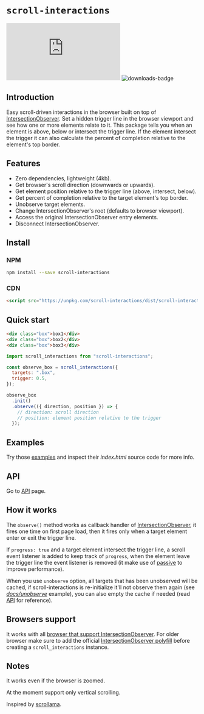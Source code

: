 # `scroll-interactions`

![size-badge](https://img.shields.io/github/size/pldg/scroll-interactions/dist/scroll-interactions.esm.min.js)
![downloads-badge](https://img.shields.io/npm/dt/scroll-interactions.svg)

## Introduction

Easy scroll-driven interactions in the browser built on top of [IntersectionObserver](https://developer.mozilla.org/en-US/docs/Web/API/Intersection_Observer_API). Set a hidden trigger line in the browser viewport and see how one or more elements relate to it. This package tells you when an element is above, below or intersect the trigger line. If the element intersect the trigger it can also calculate the percent of completion relative to the element's top border.

## Features

- Zero dependencies, lightweight (4kb).
- Get browser's scroll direction (downwards or upwards).
- Get element position relative to the trigger line (above, intersect, below).
- Get percent of completion relative to the target element's top border.
- Unobserve target elements.
- Change IntersectionObserver's root (defaults to browser viewport).
- Access the original IntersectionObserver entry elements.
- Disconnect IntersectionObserver.

## Install

### NPM

```sh
npm install --save scroll-interactions
```

### CDN

```html
<script src="https://unpkg.com/scroll-interactions/dist/scroll-interactions.iife.min.js"></script>
```

## Quick start

```html
<div class="box">box1</div>
<div class="box">box2</div>
<div class="box">box3</div>
```

```js
import scroll_interactions from "scroll-interactions";

const observe_box = scroll_interactions({
  targets: ".box",
  trigger: 0.5,
});

observe_box
  .init()
  .observe(({ direction, position }) => {
    // direction: scroll direction
    // position: element position relative to the trigger
  });
```

## Examples

Try those [examples](https://pldg.github.io/scroll-interactions/) and inspect their *index.html* source code for more info.

## API

Go to [API](api.md) page.

## How it works

The `observe()` method works as callback handler of [IntersectionObserver](https://developer.mozilla.org/en-US/docs/Web/API/Intersection_Observer_API), it fires one time on first page load, then it fires only when a target element enter or exit the trigger line.

If `progress: true` and a target element intersect the trigger line, a scroll event listener is added to keep track of `progress`, when the element leave the trigger line the event listener is removed (it make use of [passive](https://developer.mozilla.org/en-US/docs/Web/API/EventTarget/addEventListener#Improving_scrolling_performance_with_passive_listeners) to improve performance).

When you use `unobserve` option, all targets that has been unobserved will be cached, if scroll-interactions is re-initialize it'll not observe them again (see [*docs/unobserve*](docs/unobserve/index.html) example), you can also empty the cache if needed (read [API](api.md) for reference).

## Browsers support

It works with all [browser that support IntersectionObserver](https://caniuse.com/?search=IntersectionObserver). For older browser make sure to add the official [IntersectionObserver polyfill](https://github.com/w3c/IntersectionObserver/tree/master/polyfill) before creating a `scroll_interactions` instance.

## Notes

It works even if the browser is zoomed.

At the moment support only vertical scrolling.

Inspired by [scrollama](https://github.com/russellgoldenberg/scrollama/).
